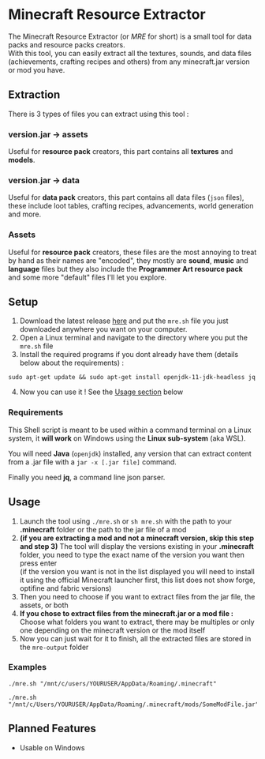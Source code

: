 # Minecraft Resource Extractor

The Minecraft Resource Extractor (or *MRE* for short) is a small tool for data packs and resource packs creators.  
With this tool, you can easily extract all the textures, sounds, and data files (achievements, crafting recipes and others) from any minecraft.jar version or mod you have.

## Extraction

There is 3 types of files you can extract using this tool :

### version.jar -> assets

Useful for **resource pack** creators, this part contains all **textures** and **models**.

### version.jar -> data

Useful for **data pack** creators, this part contains all data files (`json` files), these include loot tables, crafting recipes, advancements, world generation and more.

### Assets

Useful for **resource pack** creators, these files are the most annoying to treat by hand as their names are "encoded", they mostly are **sound**, **music** and **language** files but they also include the **Programmer Art resource pack** and some more "default" files I'll let you explore.

## Setup

1. Download the latest release [here](https://github.com/JKerboeuf/Minecraft-Resource-Extractor/releases/latest) and put the `mre.sh` file you just downloaded anywhere you want on your computer.
2. Open a Linux terminal and navigate to the directory where you put the `mre.sh` file
3. Install the required programs if you dont already have them (details below about the requirements) :

```Shell
sudo apt-get update && sudo apt-get install openjdk-11-jdk-headless jq
```

4. Now you can use it ! See the [Usage section](#usage) below

### Requirements

This Shell script is meant to be used within a command terminal on a Linux system, it **will work** on Windows using the **Linux sub-system** (aka WSL).

You will need **Java** (`openjdk`) installed, any version that can extract content from a .jar file with a `jar -x [.jar file]` command.

Finally you need **jq**, a command line json parser.

## Usage

1. Launch the tool using `./mre.sh` or `sh mre.sh` with the path to your **.minecraft** folder or the path to the jar file of a mod
2. **(if you are extracting a mod and not a minecraft version, skip this step and step 3)** The tool will display the versions existing in your **.minecraft** folder, you need to type the exact name of the version you want then press enter  
(if the version you want is not in the list displayed you will need to install it using the official Minecraft launcher first, this list does not show forge, optifine and fabric versions)
3. Then you need to choose if you want to extract files from the jar file, the assets, or both
4. **If you chose to extract files from the minecraft.jar or a mod file :** Choose what folders you want to extract, there may be multiples or only one depending on the minecraft version or the mod itself
5. Now you can just wait for it to finish, all the extracted files are stored in the `mre-output` folder

### Examples

```Shell
./mre.sh "/mnt/c/users/YOURUSER/AppData/Roaming/.minecraft"
```

```Shell
./mre.sh "/mnt/c/Users/YOURUSER/AppData/Roaming/.minecraft/mods/SomeModFile.jar"
```

## Planned Features

- Usable on Windows

